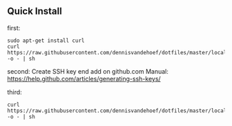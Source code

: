 ## Quick Install
first:

    sudo apt-get install curl
    curl https://raw.githubusercontent.com/dennisvandehoef/dotfiles/master/local_install.sh -o - | sh

second:
Create SSH key end add on github.com
Manual: https://help.github.com/articles/generating-ssh-keys/

third:

    curl https://raw.githubusercontent.com/dennisvandehoef/dotfiles/master/local_install_part_2.sh -o - | sh
